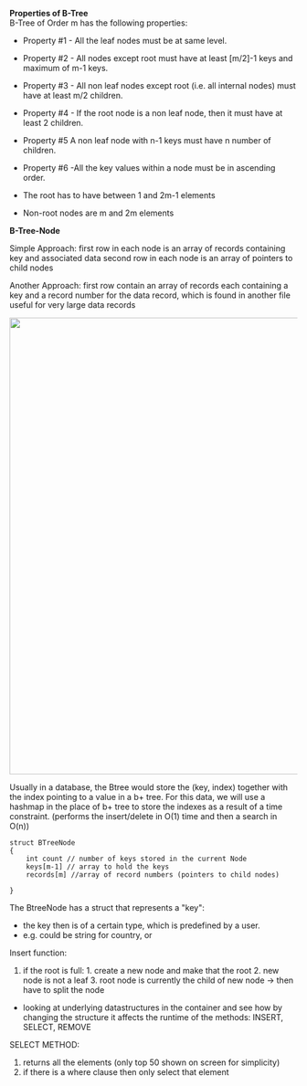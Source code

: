 
**Properties of B-Tree**\
B-Tree of Order m has the following properties:
- Property #1 - All the leaf nodes must be at same level.
- Property #2 - All nodes except root must have at least [m/2]-1 keys and maximum of m-1 keys.
- Property #3 - All non leaf nodes except root (i.e. all internal nodes) must have at least m/2 children.
- Property #4 - If the root node is a non leaf node, then it must have at least 2 children.
- Property #5 A non leaf node with n-1 keys must have n number of children.
- Property #6 -All the key values within a node must be in ascending order.

- The root has to have between 1 and 2m-1 elements
- Non-root nodes are m and 2m elements


**B-Tree-Node**

Simple Approach:
first row in each node is an array of records containing key and associated data
second row in each node is an array of pointers to child nodes

Another Approach:
first row contain an array of records each containing a key and a record number for the data record, which is found in another file
useful for very large data records


<img src="https://cis.stvincent.edu/html/tutorials/swd/btree/multiway.gif" width="800">

Usually in a database, the Btree would store the (key, index) together with the index pointing to a value in a b+ tree. 
For this data, we will use a hashmap in the place of b+ tree to store the indexes as a result of a time constraint. (performs the insert/delete in O(1) time and then a search in O(n))

```
struct BTreeNode
{
    int count // number of keys stored in the current Node
    keys[m-1] // array to hold the keys 
    records[m] //array of record numbers (pointers to child nodes)

}
``` 

The BtreeNode has a struct that represents a "key": 
- the key then is of a certain type, which is predefined by a user. 
- e.g. could be string for country, or 


Insert function:
1. if the root is full:
        1. create a new node and make that the root 
        2. new node is not a leaf
        3. root node is currently the child of new node 
        -> then have to split the node
        

- looking at underlying datastructures in the container and see how by changing the structure it affects the runtime of the methods: INSERT, SELECT, REMOVE

SELECT METHOD:
1. returns all the elements (only top 50 shown on screen for simplicity)
2. if there is a where clause then only select that element 

